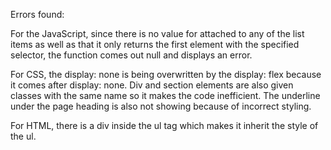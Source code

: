Errors found:

For the JavaScript, since there is no value for attached to any of the list items as well as that it only returns the first element with the specified selector, the function comes out null and displays an error.

For CSS, the display: none is being overwritten by the display: flex because it comes after display: none. Div and section elements are also given classes with the same name so it makes the code inefficient. The underline under the page heading is also not showing because of incorrect styling.

For HTML, there is a div inside the ul tag which makes it inherit the style of the ul.